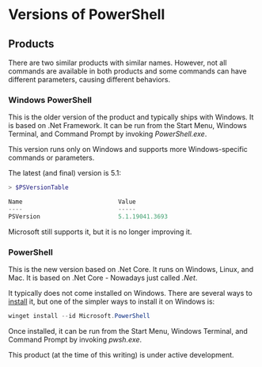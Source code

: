 # Versions of PowerShell

## Products

There are two similar products with similar names. However, not all commands are available in both products and some commands can have different parameters, causing different behaviors.

### Windows PowerShell

This is the older version of the product and typically ships with Windows. It is based on .Net Framework. It can be run from the Start Menu, Windows Terminal, and Command Prompt by invoking _PowerShell.exe_.

This version runs only on Windows and supports more Windows-specific commands or parameters. 

The latest (and final) version is 5.1:

``` PowerShell
> $PSVersionTable

Name                           Value
----                           -----
PSVersion                      5.1.19041.3693

``` 

Microsoft still supports it, but it is no longer improving it.

### PowerShell

This is the new version based on .Net Core. It runs on Windows, Linux, and Mac. It is based on .Net Core - Nowadays just called _.Net_. 

It typically does not come installed on Windows. There are several ways to [install](https://learn.microsoft.com/en-us/powershell/scripting/install/installing-powershell) it, but one of the simpler ways to install it on Windows is:

``` PowerShell
winget install --id Microsoft.PowerShell
``` 

Once installed, it can be run from the Start Menu, Windows Terminal, and Command Prompt by invoking _pwsh.exe_.

This product (at the time of this writing) is under active development.
